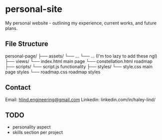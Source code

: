 # personal-site
My personal website - outlining my experience, current works, and future plans. 

## File Structure
personal-page/
├── assets/
    └── ... 
    └── ... (I'm too lazy to add these ngl)
├── views/
    └── index.html              main page
    └── constellation.html      roadmap
├── scripts/
    └── script.js               functionality
├── styles/
    └── style.css               main page styles
    └── roadmap.css             roadmap styles

## Contact
Email: hlind.engineering@gmail.com
Linkedin: linkedin.com/in/haley-lind/

## TODO 
- personality aspect 
- skills section per project